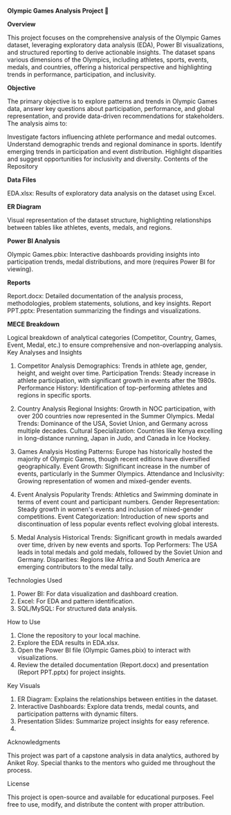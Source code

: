 **Olympic Games Analysis Project 🏅**

**Overview**

This project focuses on the comprehensive analysis of the Olympic Games dataset, leveraging exploratory data analysis (EDA), Power BI visualizations, and structured reporting to derive actionable insights. The dataset spans various dimensions of the Olympics, including athletes, sports, events, medals, and countries, offering a historical perspective and highlighting trends in performance, participation, and inclusivity.

**Objective**

The primary objective is to explore patterns and trends in Olympic Games data, answer key questions about participation, performance, and global representation, and provide data-driven recommendations for stakeholders. The analysis aims to:

Investigate factors influencing athlete performance and medal outcomes.
Understand demographic trends and regional dominance in sports.
Identify emerging trends in participation and event distribution.
Highlight disparities and suggest opportunities for inclusivity and diversity.
Contents of the Repository

**Data Files**

EDA.xlsx: Results of exploratory data analysis on the dataset using Excel.

**ER Diagram**

Visual representation of the dataset structure, highlighting relationships between tables like athletes, events, medals, and regions.

**Power BI Analysis**

Olympic Games.pbix: Interactive dashboards providing insights into participation trends, medal distributions, and more (requires Power BI for viewing).

**Reports**

Report.docx: Detailed documentation of the analysis process, methodologies, problem statements, solutions, and key insights.
Report PPT.pptx: Presentation summarizing the findings and visualizations.

**MECE Breakdown**

Logical breakdown of analytical categories (Competitor, Country, Games, Event, Medal, etc.) to ensure comprehensive and non-overlapping analysis.
Key Analyses and Insights

1. Competitor Analysis
Demographics: Trends in athlete age, gender, height, and weight over time.
Participation Trends: Steady increase in athlete participation, with significant growth in events after the 1980s.
Performance History: Identification of top-performing athletes and regions in specific sports.

2. Country Analysis
Regional Insights: Growth in NOC participation, with over 200 countries now represented in the Summer Olympics.
Medal Trends: Dominance of the USA, Soviet Union, and Germany across multiple decades.
Cultural Specialization: Countries like Kenya excelling in long-distance running, Japan in Judo, and Canada in Ice Hockey.

3. Games Analysis
Hosting Patterns: Europe has historically hosted the majority of Olympic Games, though recent editions have diversified geographically.
Event Growth: Significant increase in the number of events, particularly in the Summer Olympics.
Attendance and Inclusivity: Growing representation of women and mixed-gender events.

4. Event Analysis
Popularity Trends: Athletics and Swimming dominate in terms of event count and participant numbers.
Gender Representation: Steady growth in women's events and inclusion of mixed-gender competitions.
Event Categorization: Introduction of new sports and discontinuation of less popular events reflect evolving global interests.

5. Medal Analysis
Historical Trends: Significant growth in medals awarded over time, driven by new events and sports.
Top Performers: The USA leads in total medals and gold medals, followed by the Soviet Union and Germany.
Disparities: Regions like Africa and South America are emerging contributors to the medal tally.

Technologies Used

1. Power BI: For data visualization and dashboard creation.
2. Excel: For EDA and pattern identification.
3. SQL/MySQL: For structured data analysis.

How to Use
1. Clone the repository to your local machine.
2. Explore the EDA results in EDA.xlsx.
3. Open the Power BI file (Olympic Games.pbix) to interact with visualizations.
4. Review the detailed documentation (Report.docx) and presentation (Report PPT.pptx) for project insights.

Key Visuals

1. ER Diagram: Explains the relationships between entities in the dataset.
2. Interactive Dashboards: Explore data trends, medal counts, and participation patterns with dynamic filters.
3. Presentation Slides: Summarize project insights for easy reference.
4. 
Acknowledgments

This project was part of a capstone analysis in data analytics, authored by Aniket Roy. Special thanks to the mentors who guided me throughout the process.

License

This project is open-source and available for educational purposes. Feel free to use, modify, and distribute the content with proper attribution.
